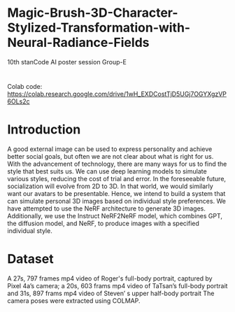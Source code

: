 # Magic-Brush-3D-Character-Stylized-Transformation-with-Neural-Radiance-Fields
10th stanCode AI poster session Group-E
# 
Colab code: https://colab.research.google.com/drive/1wH_EXDCostTjD5UGj7OGYXgzVP6OLs2c
# Introduction
A good external image can be used to express personality and achieve better social goals, but often we are not clear about what is right for us. With the advancement of technology, there are many ways for us to find the style that best suits us. We can use deep learning models to simulate various styles, reducing the cost of trial and error.
In the foreseeable future, socialization will evolve from 2D to 3D. In that world, we would similarly want our avatars to be presentable. Hence, we intend to build a system that can simulate personal 3D images based on individual style preferences. 
We have attempted to use the NeRF architecture to generate 3D images. Additionally, we use the Instruct NeRF2NeRF model, which combines GPT, the diffusion model, and NeRF, to produce images with a specified individual style.

# Dataset
A 27s, 797 frames mp4 video of Roger's full-body portrait, captured by Pixel 4a’s camera; a 20s, 603 frams mp4 video of TaTsan’s full-body portrait and 31s, 897 frams mp4 video of Steven’ s upper half-body portrait
The camera poses were extracted using COLMAP.

